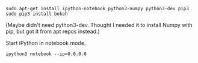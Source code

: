 
    sudo apt-get install ipython-notebook python3-numpy python3-dev pip3
    sudo pip3 install bokeh

(Maybe didn't need python3-dev. Thought I needed it to install Numpy with pip, but got it from apt repos instead.)

Start iPython in notebook mode.

    ipython3 notebook --ip=0.0.0.0

